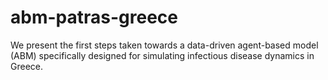 # abm-patras-greece
We present the first steps taken towards a data-driven agent-based model (ABM) specifically designed for simulating infectious disease dynamics in Greece.
